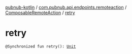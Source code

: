 [pubnub-kotlin](../../index.md) / [com.pubnub.api.endpoints.remoteaction](../index.md) / [ComposableRemoteAction](index.md) / [retry](./retry.md)

# retry

`@Synchronized fun retry(): `[`Unit`](https://kotlinlang.org/api/latest/jvm/stdlib/kotlin/-unit/index.html)